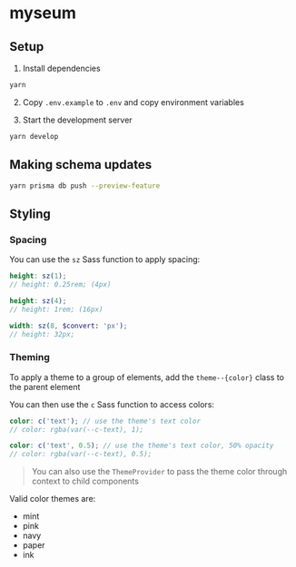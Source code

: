 # myseum

## Setup

1. Install dependencies

```bash
yarn
```

2. Copy `.env.example` to `.env` and copy environment variables

3. Start the development server

```bash
yarn develop
```

## Making schema updates

```bash
yarn prisma db push --preview-feature
```

## Styling

### Spacing

You can use the `sz` Sass function to apply spacing:

```scss
height: sz(1);
// height: 0.25rem; (4px)

height: sz(4);
// height: 1rem; (16px)

width: sz(8, $convert: 'px');
// height: 32px;
```

### Theming

To apply a theme to a group of elements, add the `theme--{color}` class to the parent element

You can then use the `c` Sass function to access colors:

```scss
color: c('text'); // use the theme's text color
// color: rgba(var(--c-text), 1);

color: c('text', 0.5); // use the theme's text color, 50% opacity
// color: rgba(var(--c-text), 0.5);
```

> You can also use the `ThemeProvider` to pass the theme color through context to child components

Valid color themes are:

- mint
- pink
- navy
- paper
- ink
